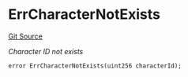 # ErrCharacterNotExists
[Git Source](https://github.com/Crossbell-Box/Crossbell-Contracts/blob/4ba4e225416bca003567c0e6ae31b9c6258df17e/contracts/libraries/Error.sol)

*Character ID not exists*


```solidity
error ErrCharacterNotExists(uint256 characterId);
```

